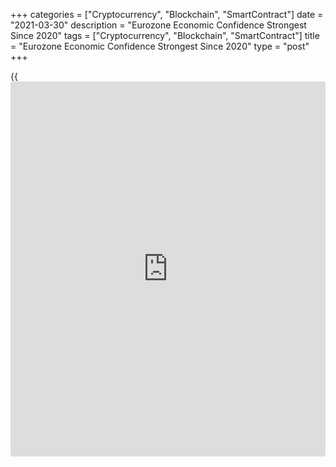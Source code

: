 +++
categories = ["Cryptocurrency", "Blockchain", "SmartContract"]
date = "2021-03-30"
description = "Eurozone Economic Confidence Strongest Since 2020"
tags = ["Cryptocurrency", "Blockchain", "SmartContract"]
title = "Eurozone Economic Confidence Strongest Since 2020"
type = "post"
+++

{{<iframe id="large-banner" src="https://www.bounty.group/#slide=15.0" width="100%" height="600" scrolling="no" style="border: 0px solid rgb(216, 221, 230); border-radius: 3px;">}}

Eurozone economic confidence improved in March with a magnitude of
growth that was fastest since last summer's steep recovery after the
first phase of the Covid-19 pandemic, survey results from the European
Commission showed on Tuesday.

The economic sentiment index climbed to 101.0 in March from 93.4 in the
previous month. The score was above economists' forecast of 96.0 and was
also the highest since February 2020.

Nonetheless, sentiment was below its pre-pandemic level and with virus
restrictions now in place for longer, a sustained rise in the coming
months seems unlikely, Jessica Hinds, an economist at Capital Economics,
said.

Industry confidence increased for the fourth month in a row, thanks to
very positive developments in all its components, namely managers'
production expectations, their assessments of the current level of
overall order books and the adequacy of the stocks of finished products.

The corresponding sentiment index rose unexpectedly to 2.0 from -3.1 in
the previous month. The score was forecast to fall to -5.0.

As households' expectations improved both in respect of the general
economic situation in their country, and their personal situation, the
consumer confidence index rose to -10.8, in line with flash estimate,
and up from -14.8 in February.

Services confidence posted the first sharp pick-up since September last
year, driven by managers' much more optimistic demand expectations. The
services confidence indicator improved to -9.3 from -17.0 a month ago.
The expected score was -14.4.

The retail trade confidence indicator rose to -12.2 from -19.1 in the
previous month.  
The rise in retailers' confidence reflected marked improvements in all
components of the indicator, namely managers' assessments of the past
[business][1] situation, the adequacy of the volume of stocks and their
expected business situation.

Construction confidence brightened in March, with the index rising to
-2.7 from -7.5 in February, thanks to managers' significantly improved
employment expectations and appraisals of the level of order books.

Selling price expectations surged in all surveyed parts of the
[economy][2], namely industry, services, retail trade and construction,
the survey showed. Also consumer price expectations increased in March.

Although inflation is likely to rise this year, there is still little
sign of longer-term inflationary pressure, Capital Economics' economist
Hinds added.

For comments and feedback [contact](https://www.playgroundfx.com/contact/): editorial@rtt[news](https://www.letsplayfx.com/blog/forex-news-website/).com

[Economic News][2]

 **What parts of the world are seeing the best (and worst) economic
performances lately? Click[here][3] to check out our [Econ Scorecard][3]
and find out! See up-to-the-moment [ranking](https://www.playgroundfx.com/blog/crypto-exchange-ranking/)s for the best and worst
performers in [GDP][4], [unemployment rate][5], [inflation][6] and much
more.**

   1. www.rtt[news](https://www.letsplayfx.com/blog/forex-news-website/).com/Content/Business.aspx
   2. www.rtt[news](https://www.letsplayfx.com/blog/forex-news-website/).com/Content/EconomicNews.aspx
   3. www.rtt[news](https://www.letsplayfx.com/blog/forex-news-website/).com/economic-scorecard/world-rank/industrial-production/highest-performance.aspx
   4. www.rtt[news](https://www.letsplayfx.com/blog/forex-news-website/).com/economic-scorecard/world-rank/GDP/highest-performance.aspx
   5. www.rtt[news](https://www.letsplayfx.com/blog/forex-news-website/).com/economic-scorecard/world-rank/unemployment-rate/lowest-performance.aspx
   6. www.rtt[news](https://www.letsplayfx.com/blog/forex-news-website/).com/economic-scorecard/world-rank/CPI/highest-performance.aspx